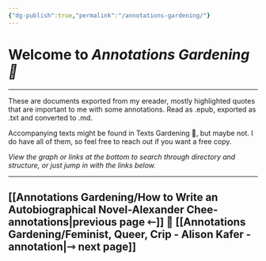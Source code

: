 ```yaml
---
{"dg-publish":true,"permalink":"/annotations-gardening/"}
---
```



# Welcome to *Annotations Gardening 📑*

---

These are documents exported from my ereader, mostly highlighted quotes that are important to me with some annotations. Read as .epub, exported as .txt and converted to .md. 

Accompanying texts might be found in Texts Gardening 📖, but maybe not. I do have all of them, so feel free to reach out if you want a free copy.

*View the graph or links at the bottom to search through directory and structure, or just jump in with the links below.*

---
## [[Annotations Gardening/How to Write an Autobiographical Novel-Alexander Chee-annotations\|previous page ⇽]]  📑  [[Annotations Gardening/Feminist, Queer, Crip - Alison Kafer - annotation\|⇾ next page]]